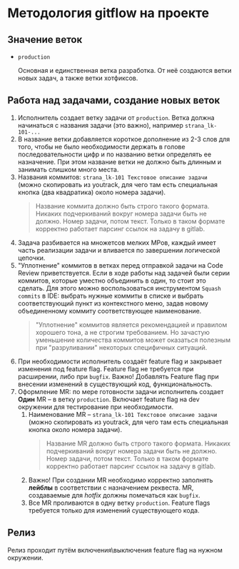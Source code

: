 # Методология gitflow на проекте


## Значение веток

- ```production```
  
  Основная и единственная ветка разработка. От неё создаются ветки новых задач, а также ветки хотфиксов.

## Работа над задачами, создание новых веток

1. Исполнитель создает ветку задачи от `production`. Ветка должна начинаться с названия задачи (это важно), например `strana_lk-101-...`
2. В название ветки добавляется короткое дополнение из 2-3 слов для того, чтобы не было необходимости держать в голове последовательности цифр и по названию ветки определять ее назначение. При этом название ветки не должно быть длинным и занимать слишком много места.
3. Названия коммитов: `strana_lk-101 Текстовое описание задачи` (можно скопировать из youtrack, для чего там есть специальная кнопка (два квадратика) около номера задачи).
   > Название коммита должно быть строго такого формата. Никаких подчеркиваний вокруг номера задачи быть не должно. Номер задачи, потом текст. Только в таком формате корректно работает парсинг ссылок на задачу в gitlab.
4. Задача разбивается на множетсов мелких МРов, каждый имеет часть реализации задачи и вливается по завершении логической цепочки.
5. "Уплотнение" коммитов в ветках перед отправкой задачи на Code Review приветствуется. Если в ходе работы над задачей были серии коммитов, которые уместно объединить в один, то стоит это сделать. Для этого можно воспользоваться инструментом ``Squash commits`` в IDE: выбрать нужные коммиты в списке и выбрать соответствующий пункт из контекстного меню, задав новому объединенному коммиту соответствующее наименование.
   > "Уплотнение" коммитов является рекомендацией и правилом хорошего тона, а не строгим требованием. Но зачастую уменьшение количества коммитов может оказаться полезным при "разруливании" некоторых специфичных ситуаций.
6. При необходимости исполнитель создаёт feature flag и закрывает изменения под feature flag. Feature flag не требуется при расширении, либо при `bugfix`. Важно! Добавлять Feature flag при внесении изменений в существующий код, функциональность.
7. Оформление MR: по мере готовности задачи исполнитель создает **Один** MR – в ветку `production`. Включает feature flag на dev окружении для тестирование при необходимости.
    1. Наименование MR – `strana_lk-101 Текстовое описание задачи` (можно скопировать из youtrack, для чего там есть специальная кнопка около номера задачи).
       > Название MR должно быть строго такого формата. Никаких подчеркиваний вокруг номера задачи быть не должно. Номер задачи, потом текст. Только в таком формате корректно работает парсинг ссылок на задачу в gitlab.
    2. Важно! При создании MR необходимо корректно заполнять **лейблы** в соответствии с назначением реквеста. MR, создаваемые для *hotfix*  должны помечаться как `bugfix`.
    3. Все MR проливаются в одну ветку `production`. Feature flags требуется только для изменений существующего кода.

## Релиз

Релиз проходит путём включения\выключения feature flag на нужном окружении.